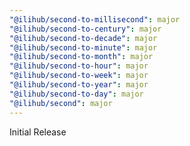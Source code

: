 ```yaml
---
"@ilihub/second-to-millisecond": major
"@ilihub/second-to-century": major
"@ilihub/second-to-decade": major
"@ilihub/second-to-minute": major
"@ilihub/second-to-month": major
"@ilihub/second-to-hour": major
"@ilihub/second-to-week": major
"@ilihub/second-to-year": major
"@ilihub/second-to-day": major
"@ilihub/second": major
---
```


Initial Release
